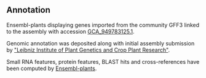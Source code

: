 **Annotation**
----------

Ensembl-plants displaying genes imported from the community GFF3 linked to the assembly with accession [GCA\_949783125.1](http://www.ebi.ac.uk/ena/data/view/GCA_949783125.1).

Genomic annotation was deposited along with initial assembly submission by ["Leibniz Institute of Plant Genetics and Crop Plant Research"](https://www.ipk-gatersleben.de/en/).

Small RNA features, protein features, BLAST hits and cross-references have been
computed by [Ensembl-plants](https://plants.ensembl.org/info/genome/annotation/index.html).
